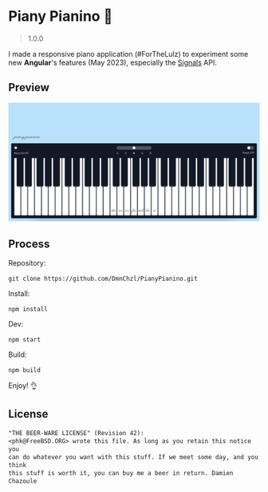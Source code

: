# Piany Pianino 🎹

> 1.0.0

I made a responsive piano application (#ForTheLulz) to experiment some new **Angular**'s features (May 2023), especially the [Signals](https://angular.io/guide/signals/) API.

## Preview

![Cards](./preview.png)

## Process

Repository:

```
git clone https://github.com/DmnChzl/PianyPianino.git
```

Install:

```
npm install
```

Dev:

```
npm start
```

Build:

```
npm build
```

Enjoy! 👌

## License

```
"THE BEER-WARE LICENSE" (Revision 42):
<phk@FreeBSD.ORG> wrote this file. As long as you retain this notice you
can do whatever you want with this stuff. If we meet some day, and you think
this stuff is worth it, you can buy me a beer in return. Damien Chazoule
```